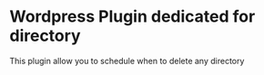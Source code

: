 # Wordpress Plugin dedicated for directory
This plugin allow you to schedule when to delete any directory
